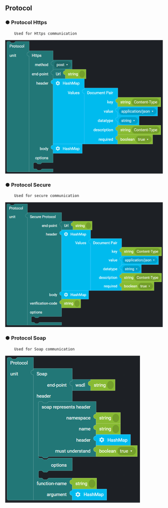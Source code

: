 ## Protocol

### ● Protocol Https

        Used for Https communication

![](../../../img/assets/image%20%28211%29.png)

### ● Protocol Secure

        Used for secure communication

![](../../../img/assets/image%20%2892%29.png)

### ● Protocol Soap

        Used for Soap communication

![](../../../img/assets/image%20%2847%29.png)
